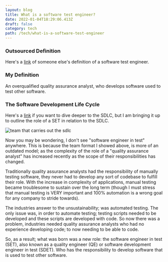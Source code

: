 ```yaml
---
layout: blog
title: What is a software test engineer?
date: 2022-01-04T18:29:06.413Z
draft: false
category: tech
path: /tech/what-is-a-software-test-engineer
---
```

### Outsourced Definition

Here's a <a href="https://www.betterteam.com/software-test-engineer-job-description" target="_blank">link</a> of someone else's definition of a software test engineer.

### My Definition

An overqualified quality assurance analyst, who develops software used to test other software.

### The Software Development Life Cycle

Here's a <a href="https://www.tutorialspoint.com/sdlc/sdlc_overview.htm" target="_blank">link</a> if you want to dive deeper to the SDLC, but I am bringing it up to outline the role of a SET in relation to the SDLC.

![team that carries out the sdlc](/img/sdlc-team.png "team-that-carries-out-the-sdlc")

Now you may be wondering, I don't see "software engineer in test" anywhere. This is because the team format I showed above, is more of an outdated model; as the complexity of the role of a "quality assurance analyst" has increased recently as the scope of their responsibilities has changed. 

Traditionally quality assurance analysts had the responsibility of manually testing software, they never had to develop any sort of codebase to fulfill their role. With the increase in complexity of applications, manual testing became troublesome to sustain over the long term (though I must stress that manual testing is VERY important and 100% automation is a wrong goal for any company to stride towards). 

The industries answer to the unsustainability; was automated testing. The only issue was, in order to automate testing; testing scripts needed to be developed and these scripts are developed with code. So now there was a problem, industries needed quality assurance analysts who had no experience developing code; to now needing to be able to code. 

So, as a result; what was born was a new role: the software engineer in test (SET), also known as a quality engineer (QE) or software development engineer in test (SDET). Who has the responsibility to develop software that is used to test other software.